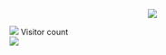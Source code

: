 <!-- ![](https://media0.giphy.com/media/3otPorWLQJq5GmHRtu/giphy.gif)
 -->

<p align="center"> 

 

<img align="center" src="https://github-readme-stats.vercel.app/api/pin/?username=emannocum&repo=github-readme-stats" />

 

<a href=#><img src="contributions.svg"></a>
  Visitor count<br>
  <img src="https://profile-counter.glitch.me/HiImMadoxx69/count.svg" style ="width: 'auto'"/>
</p>
